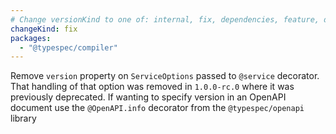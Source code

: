 ```yaml
---
# Change versionKind to one of: internal, fix, dependencies, feature, deprecation, breaking
changeKind: fix
packages:
  - "@typespec/compiler"
---
```


Remove `version` property on `ServiceOptions` passed to `@service` decorator. That handling of that option was removed in `1.0.0-rc.0` where it was previously deprecated.
If wanting to specify version in an OpenAPI document use the `@OpenAPI.info` decorator from the `@typespec/openapi` library
